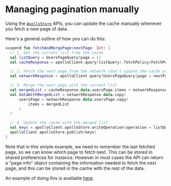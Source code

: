 # Managing pagination manually

Using the [`ApolloStore`](https://apollographql.github.io/apollo-kotlin-normalized-cache/kdoc/normalized-cache/com.apollographql.cache.normalized/-apollo-store/index.html)
APIs, you can update the cache manually whenever you fetch a new page of data.

Here's a general outline of how you can do this:

```kotlin
suspend fun fetchAndMergePage(nextPage: Int) {
  // 1. Get the current list from the cache
  val listQuery = UsersPageQuery(page = 1)
  val cacheResponse = apolloClient.query(listQuery).fetchPolicy(FetchPolicy.CacheOnly).execute()

  // 2. Fetch the next page from the network (don't update the cache yet)
  val networkResponse = apolloClient.query(UsersPageQuery(page = nextPage)).fetchPolicy(FetchPolicy.NetworkOnly).execute()

  // 3. Merge the next page with the current list
  val mergedList = cacheResponse.data.usersPage.items + networkResponse.data.usersPage.items
  val dataWithMergedList = networkResponse.data.copy(
      usersPage = networkResponse.data.usersPage.copy(
          items = mergedList
      )
  )

  // 4. Update the cache with the merged list
  val keys = apolloClient.apolloStore.writeOperation(operation = listQuery, operationData = dataWithMergedList)
  apolloClient.apolloStore.publish(keys)
}
```

Note that in this simple example, we need to remember the last fetched page, so we can know which page to fetch next.
This can be stored in shared preferences for instance. However in most cases the API can return a "page info" object containing the information needed to fetch the next page, and this can be stored
in the cache with the rest of the data.

An example of doing this is available [here](https://github.com/apollographql/apollo-kotlin-normalized-cache/tree/main/samples/pagination/manual).
